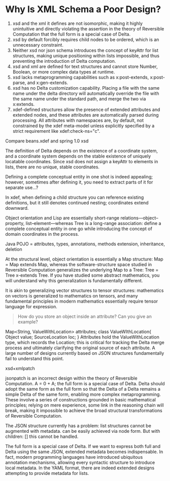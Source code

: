 
# Why Is XML Schema a Poor Design?

1. xsd and the xml it defines are not isomorphic, making it highly unintuitive and directly violating the assertion in the theory of Reversible Computation that the full form is a special case of Delta.
2. xsd by default forcibly requires child nodes to be ordered, which is an unnecessary constraint.
3. Neither xsd nor json schema introduces the concept of keyAttr for list structures, making unique positioning within lists impossible, and thus preventing the introduction of Delta computation.
4. xsd and xml are defined for text structures and cannot store Number, Boolean, or more complex data types at runtime.
5. xsd lacks metaprogramming capabilities such as x:post-extends, x:post-parse, and x:gen-extends.
6. xsd has no Delta customization capability. Placing a file with the same name under the delta directory will automatically override the file with the same name under the standard path, and merge the two via x:extends.
7. xdef-defined structures allow the presence of extended attributes and extended nodes, and these attributes are automatically parsed during processing. All attributes with namespaces are, by default, not constrained by the xdef meta-model unless explicitly specified by a strict requirement like xdef:check-ns="c".

Compare beans.xdef and spring 1.0 xsd

The definition of Delta depends on the existence of a coordinate system, and a coordinate system depends on the stable existence of uniquely locatable coordinates. Since xsd does not assign a keyAttr to elements in lists, there are no unique, stable coordinates.

Defining a complete conceptual entity in one shot is indeed appealing; however, sometimes after defining it, you need to extract parts of it for separate use...?

In xdef, when defining a child structure you can reference existing definitions, but it still denotes continued nesting; coordinates extend downward.

Object orientation and Lisp are essentially short-range relations—object–property, list–element—whereas Tree is a long-range association: define a complete conceptual entity in one go while introducing the concept of domain coordinates in the process.

Java POJO = attributes, types, annotations, methods
extension, inheritance, deletion

At the structural level, object orientation is essentially a Map structure: Map = Map extends Map<Map>, whereas the software-structure space studied in Reversible Computation generalizes the underlying Map to a Tree: Tree = Tree x-extends Tree<Tree>. If you have studied some abstract mathematics, you will understand why this generalization is fundamentally different.

It is akin to generalizing vector structures to tensor structures:
mathematics on vectors is generalized to mathematics on tensors,
and many fundamental principles in modern mathematics essentially require tensor language for expression.

> How do you store an object inside an attribute? Can you give an example?

Map<String, ValueWithLocation> attributes;  class ValueWIthLocation{  Object value; SourceLocation loc; }  Attributes hold the ValueWithLocation type, which records the Location; this is critical for tracking the Delta merge process and ultimately clarifying the original source of each attribute. A large number of designs currently based on JSON structures fundamentally fail to understand this point.

xsd+xmlpatch

jsonpatch is an incorrect design within the theory of Reversible Computation. A = 0 + A; the full form is a special case of Delta. Delta should adopt the same form as the full form so that the Delta of a Delta remains a simple Delta of the same form, enabling more complex metaprogramming. These involve a series of constructions grounded in basic mathematical principles; relying on mere experience, some link in the reasoning chain will break, making it impossible to achieve the broad structural transformations of Reversible Computation.

The JSON structure currently has a problem: list structures cannot be augmented with metadata. <children x:key-attr="id"> can be easily achieved via node form. But with children: [] this cannot be handled.

The full form is a special case of Delta. If we want to express both full and Delta using the same JSON, extended metadata becomes indispensable. In fact, modern programming languages have introduced ubiquitous annotation mechanisms, allowing every syntactic structure to introduce local metadata. In the YAML format, there are indeed extended designs attempting to provide metadata for lists.

<!-- SOURCE_MD5:e453369af27e15365f6a0a73bb26ed6c-->
